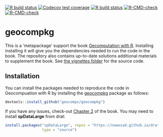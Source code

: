 
<!-- badges: start -->

[![R build
status](https://github.com/geocompx/geocompkg/workflows/pkgdown/badge.svg)](https://github.com/geocompx/geocompkg/actions)
[![Codecov test
coverage](https://codecov.io/gh/geocompx/geocompkg/branch/master/graph/badge.svg)](https://codecov.io/gh/geocompx/geocompkg?branch=master)
[![R build
status](https://github.com/geocompx/geocompkg/workflows/R-CMD-check/badge.svg)](https://github.com/geocompx/geocompkg/actions)
[![R-CMD-check](https://github.com/geocompx/geocompkg/workflows/R-CMD-check/badge.svg)](https://github.com/geocompx/geocompkg/actions)
[![R-CMD-check](https://github.com/geocompx/geocompkg/actions/workflows/R-CMD-check.yaml/badge.svg)](https://github.com/geocompx/geocompkg/actions/workflows/R-CMD-check.yaml)
<!-- badges: end -->

<!-- README.md is generated from README.Rmd. Please edit that file -->

# geocompkg

This is a ‘metapackage’ support the book [Gecomputation with
R](https://r.geocompx.org/). Installing installing it will give you the
dependencies needed to run the code in the book. The repository also
contains up-to-date solutions additional materials to supplement the
book. See [the vignettes
folder](https://github.com/geocompx/geocompkg/tree/master/vignettes) for
the source code.

## Installation

You can install the packages needed to reproduce the code in
Geocompuation with R by installing the
[geocompkg](https://github.com/geocompx/geocompkg) package as follows:

``` r
devtools::install_github("geocompx/geocompkg")
```

If you have any issues, check-out [Chapter
2](https://r.geocompx.org/spatial-class.html) of the book. You may need
to install **spDataLarge** from drat:

``` r
install.packages("spDataLarge", repos = "https://nowosad.github.io/drat/",
                 type = "source")
```
